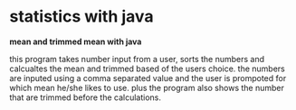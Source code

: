 # statistics with java
**mean and trimmed mean with java**

this program takes number input from a user, sorts the numbers and calcualtes the mean and trimmed based of the users choice.
the numbers are inputed using a comma separated value and the user is prompoted for which mean he/she likes to use. plus the program also shows the number that are trimmed before the calculations.
